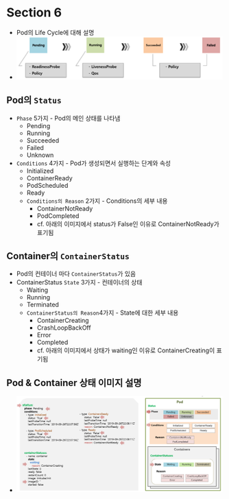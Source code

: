 # Section 6
* Pod의 Life Cycle에 대해 설명
* ![](2024-11-19-01-45-57.png)

## Pod의 `Status`
* `Phase` 5가지 - Pod의 메인 상태를 나타냄
  * Pending
  * Running
  * Succeeded
  * Failed
  * Unknown
* `Conditions` 4가지 - Pod가 생성되면서 실행하는 단계와 속성
  * Initialized
  * ContainerReady
  * PodScheduled
  * Ready
  * `Conditions의 Reason` 2가지 - Conditions의 세부 내용
    * ContainerNotReady
    * PodCompleted
    * cf. 아래의 이미지에서 status가 False인 이유로 ContainerNotReady가 표기됨

## Container의 `ContainerStatus`
* Pod의 컨테이너 마다 `ContainerStatus`가 있음
* ContainerStatus `State` 3가지 - 컨테이너의 상태
  * Waiting
  * Running
  * Terminated
  * `ContainerStatus의 Reason`4가지 - State에 대한 세부 내용
    * ContainerCreating
    * CrashLoopBackOff
    * Error
    * Completed
    * cf. 아래의 이미지에서 상태가 waiting인 이유로 ContainerCreating이 표기됨

## Pod & Container 상태 이미지 설명
* ![](2024-11-18-23-39-42.png)


